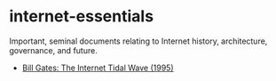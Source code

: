 # internet-essentials
Important, seminal documents relating to Internet history, architecture, governance, and future.

* [Bill Gates: The Internet Tidal Wave (1995)](https://github.com/doctorparadox/internet-essentials/blob/main/Gates-internet-tidal-wave.md)
